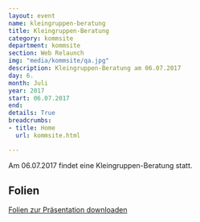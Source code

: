 ```yaml
---
layout: event
name: kleingruppen-beratung
title: Kleingruppen-Beratung
category: kommsite
department: kommsite
section: Web Relaunch
img: "media/kommsite/qa.jpg"
description: Kleingruppen-Beratung am 06.07.2017
day: 6.
month: Juli
year: 2017
start: 06.07.2017
end: 
details: True
breadcrumbs:
- title: Home
  url: kommsite.html

---
```


Am 06.07.2017 findet eine Kleingruppen-Beratung statt.

## Folien

<a href="media/kommsite/vorbereitungen-fuer-den-neuen-webauftritt.pdf">Folien zur Präsentation downloaden</a> 